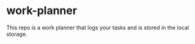 # work-planner

This repo is a work planner that logs your tasks and is stored in the local storage. 